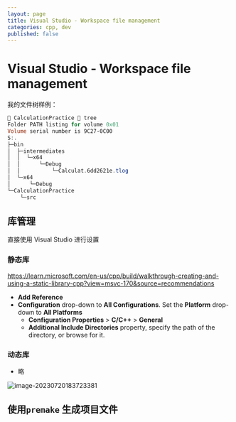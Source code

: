 ```yaml
---
layout: page
title: Visual Studio - Workspace file management
categories: cpp, dev
published: false
---
```




# Visual Studio - Workspace file management

我的文件树样例：

```powershell
 CalculationPractice  tree
Folder PATH listing for volume 0x01
Volume serial number is 9C27-0C00
S:.
├─bin
│  ├─intermediates
│  │  └─x64
│  │      └─Debug
│  │          └─Calculat.6dd2621e.tlog
│  └─x64
│      └─Debug
└─CalculationPractice
    └─src
```



## 库管理

直接使用 Visual Studio 进行设置

### 静态库

https://learn.microsoft.com/en-us/cpp/build/walkthrough-creating-and-using-a-static-library-cpp?view=msvc-170&source=recommendations

-    **Add Reference** 
-    **Configuration** drop-down to **All Configurations**. Set the **Platform** drop-down to **All Platforms**
     -   **Configuration Properties** > **C/C++** > **General**
     -   **Additional Include Directories** property, specify the path of the directory, or browse for it.

### 动态库

-   略

![image-20230720183723381](https://s2.loli.net/2023/07/20/QDpAmWYI3CG7twe.png)







## 使用`premake` 生成项目文件
